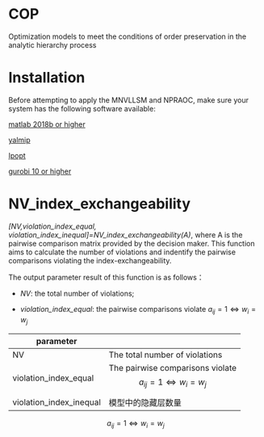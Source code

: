 # COP
Optimization models to meet the conditions of order preservation in the analytic hierarchy process

# Installation
Before attempting to apply the MNVLLSM and NPRAOC, make sure your system has the following software available: 

[matlab 2018b or higher](https://www.mathworks.com/products/matlab.html)

[yalmip](https://yalmip.github.io/)

[Ipopt](https://github.com/coin-or/Ipopt)

[gurobi 10 or higher](https://www.gurobi.com/)


# NV_index_exchangeability

*[NV,violation_index_equal, violation_index_inequal]=NV_index_exchangeability(A)*, where A is the pairwise comparison matrix provided by the decision maker. This function
aims to calculate the number of violations and indentify the pairwise comparisons violating the index-exchangeability. 

The output parameter result of this function is as follows：

* *NV*: the total number of violations;

* *violation_index_equal*: the pairwise comparisons violate $a_{ij} = 1 \Leftrightarrow w_i=w_j$

| parameter               |                          |
| --------------------- | ---------------------------- |
| NV                               | The total number of violations   |
| violation_index_equal            | The pairwise comparisons violate $$ a_{ij} = 1 \Leftrightarrow w_i=w_j$$ |
| violation_index_inequal          | 模型中的隐藏层数量           |

$$ a_{ij} = 1 \Leftrightarrow w_i=w_j$$

